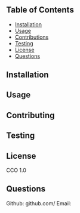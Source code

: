 # 

## Table of Contents
 - [Installation](##Installation)
 - [Usage](##Usage)
- [Contributions](##Contributing)
- [Testing](##Testing)
- [License](##License)
- [Questions](##Questions)
## Installation 

## Usage 

## Contributing 

## Testing 

## License 
CCO 1.0
## Questions 
 Github: github.com/
Email: 